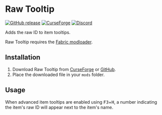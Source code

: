# Raw Tooltip

[![GitHub release](https://img.shields.io/github/release/haykam821/Raw-Tooltip.svg?style=popout&label=github)](https://github.com/haykam821/Raw-Tooltip/releases/latest)
[![CurseForge](https://img.shields.io/static/v1?style=popout&label=curseforge&message=project&color=6441A4)](https://www.curseforge.com/minecraft/mc-mods/raw-tooltip)
[![Discord](https://img.shields.io/static/v1?style=popout&label=chat&message=discord&color=7289DA)](https://discord.gg/eXcffmW)

Adds the raw ID to item tooltips.

Raw Tooltip requires the [Fabric modloader](https://fabricmc.net/use/).

## Installation

1. Download Raw Tooltip from [CurseForge](https://www.curseforge.com/minecraft/mc-mods/raw-tooltip/files) or [GitHub](https://github.com/haykam821/Raw-Tooltip/releases).
2. Place the downloaded file in your `mods` folder.

## Usage

When advanced item tooltips are enabled using <kbd>F3</kbd>+<kbd>H</kbd>, a number indicating the item's raw ID will appear next to the item's name.
